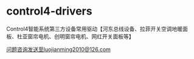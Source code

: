 # control4-drivers
Control4智能系统第三方设备常用驱动【河东总线设备、拉菲开关空调地暖面板、杜亚窗帘电机、创明窗帘电机、网红开关面板等】

问题咨询发送至luojianming2010@126.com
